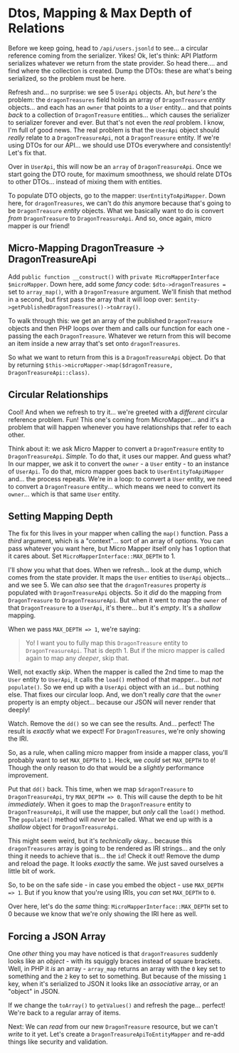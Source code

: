 # Dtos, Mapping & Max Depth of Relations

Before we keep going, head to `/api/users.jsonld` to see... a circular reference
coming from the serializer. Yikes! Ok, let's think: API Platform serializes
whatever we return from the state provider. So head there.... and find where
the collection is created. Dump the DTOs: these are what's being serialized, so the
problem must be here.

Refresh and... no surprise: we see 5 `UserApi` objects. Ah, but *here's* the problem:
the `dragonTreasures` field holds an array of `DragonTreasure` *entity* objects...
and each has an `owner` that points to a `User` entity... and that points *back*
to a collection of `DragonTreasure` entities... which causes the serializer to
serializer forever and ever. But that's not even the *real* problem. I know, I'm
full of good news. The real problem is that the `UserApi` object should *really*
relate to a `DragonTreasureApi`, not a `DragonTreasure` entity. If we're using DTOs
for our API... we should use DTOs everywhere and consistently! Let's fix that.

Over in `UserApi`, this will now be an `array` of `DragonTreasureApi`. Once we start
going the DTO route, for maximum smoothness, we should relate DTOs to other DTOs...
instead of mixing them with entities.

To populate DTO objects, go to the mapper: `UserEntityToApiMapper`. Down here, for
`dragonTreasures`, we can't do *this* anymore because that's going to be
`DragonTreasure` *entity* objects. What we basically want to do is convert *from*
`DragonTreasure` to `DragonTreasureApi`. And so, once again, micro mapper is our
friend!

## Micro-Mapping DragonTreasure -> DragonTreasureApi

Add `public function __construct()` with `private MicroMapperInterface $microMapper`.
Down here, add some *fancy* code: `$dto->dragonTreasures =` set to `array_map()`,
with a `DragonTreasure` argument. We'll finish that method in a second, but first
pass the array that it will loop over:
`$entity->getPublishedDragonTreasures()->toArray()`.

To walk through this: we get an array of the published `DragonTreasure` objects
and then PHP loops over them and calls our function for each one - passing the
each `DragonTreasure`. Whatever we return from this will become an item inside
a new array that's set onto `dragonTreasures`.

So what we want to return from this is a `DragonTreasureApi` object. Do that by
returning `$this->microMapper->map($dragonTreasure, DragonTreasureApi::class)`.

## Circular Relationships

Cool! And when we refresh to try it... we're greeted with a *different* circular
reference problem. Fun! This one's coming from MicroMapper... and it's a problem
that will happen whenever you have relationships that refer to each other.

Think about it: we ask Micro Mapper to convert a `DragonTreasure` entity to
`DragonTreasureApi`. *Simple.* To do that, it uses our mapper. And guess what? In
our mapper, we ask it to convert the `owner` - a `User` entity - to an instance of
`UserApi`. To do that, micro mapper goes back to `UserEntityToApiMapper` and...
the process repeats. We're in a loop: to convert a `User` entity, we need to convert
a `DragonTreasure` entity... which means we need to convert its `owner`... which
is that same `User` entity.

## Setting Mapping Depth

The fix for this lives in your mapper when calling the `map()` function. Pass
a *third* argument, which is a "context"... sort of an array of options. You
can pass whatever you want here, but Micro Mapper itself only has 1 option that
it cares about. Set `MicroMapperInterface::MAX_DEPTH` to 1. 

I'll show you what that does. When we refresh... look at the dump, which comes
from the state provider. It maps the `User` entities to `UserApi` objects... and
we see 5. We can *also* see that the `dragonTreasures` property *is* populated with
`DragonTreasureApi` objects. So it *did* do the mapping from `DragonTreasure` to
`DragonTreasureApi`. But when it went to map the `owner` of that `DragonTreasure`
to a `UserApi`, it's there... but it's *empty*. It's a *shallow* mapping.

When we pass `MAX_DEPTH => 1`, we're saying:

> Yo! I want you to fully map this `DragonTreasure` entity to `DragonTreasureApi`.
> That is depth 1. But if the micro mapper is called again to map any *deeper*,
> skip that.

Well, not exactly *skip*. When the mapper is called the 2nd time to map the
`User` entity to `UserApi`, it calls the `load()` method of that mapper... but
*not* `populate()`. So we end up with a `UserApi` object with an `id`... but nothing
else. That fixes our circular loop. And, we don't really *care* that the `owner`
property is an empty object... because our JSON will never render that deeply!

Watch. Remove the `dd()` so we can see the results. And... perfect! The result is
*exactly* what we expect! For `DragonTreasures`, we're only showing the IRI.

So, as a rule, when calling micro mapper from inside a mapper class, you'll probably
want to set `MAX_DEPTH` to `1`. Heck, we *could* set `MAX_DEPTH` to `0`! Though
the only reason to do that would be a *slightly* performance improvement.

Put that `dd()` back. This time, when we map `$dragonTreasure` to `DragonTreasureApi`,
try `MAX_DEPTH => 0`. This will cause the depth to be hit *immediately*. When it
goes to map the `DragonTreasure` entity to `DragonTreasureApi`, it will use the
mapper, but *only* call the `load()` method. The `populate()` method will *never*
be called. What we end up with is a *shallow* object for `DragonTreasureApi`.

This might seem weird, but it's *technically* okay... because this `dragonTreasures`
array is going to be rendered as IRI strings... and the only thing it needs to achieve
that is... the `id`! Check it out! Remove the dump and reload the page. It looks
*exactly* the same. We just saved ourselves a little bit of work.

So, to be on the safe side - in case you embed the object - use `MAX_DEPTH => 1`.
But if you know that you're using IRIs, you *can* set `MAX_DEPTH` to `0`.

Over here, let's do the *same* thing: `MicroMapperInterface::MAX_DEPTH` set to
0 because we know that we're only showing the IRI here as well.

## Forcing a JSON Array

One *other* thing you may have noticed is that `dragonTreasures` suddenly looks like
an *object* - with its squiggly braces instead of square brackets. Well, in PHP
it *is* an array - `array_map` returns an array with the `0` key set to something
and the `2` key to set to something. But because of the missing `1` key, when it's
serialized to JSON it looks like an *associative* array, or an "object" in JSON.

If we change the `toArray()` to `getValues()` and refresh the page... perfect! We're
back to a regular array of items.

Next: We can *read* from our new `DragonTreasure` resource, but we can't *write* to
it yet. Let's create a `DragonTreasureApiToEntityMapper` and re-add things like
security and validation.
